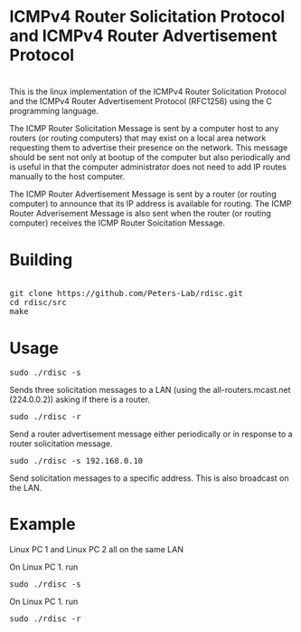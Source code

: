 # 
# ICMPv4 Router Solicitation Protocol and ICMPv4 Router Advertisement Protocol
#

This is the linux implementation of the ICMPv4 Router Solicitation Protocol and the ICMPv4 Router Advertisement Protocol (RFC1256) using the C programming language. 

The ICMP Router Solicitation Message is sent by a computer host to any routers (or routing computers) that may exist on a local area network requesting them to advertise their presence on the network. This message should be sent not only at bootup of the computer but also periodically and is useful in that the computer administrator does not need to add IP routes manually to the host computer.


The ICMP Router Advertisement Message is sent by a router (or routing computer) to announce that its IP address is available for routing.  The ICMP Router Adverisement Message is also sent when the router (or routing computer) receives the ICMP Router Soicitation Message.


# Building
<pre> 
git clone https://github.com/Peters-Lab/rdisc.git
cd rdisc/src
make
</pre>


# Usage

<pre>sudo ./rdisc -s</pre>



Sends three solicitation messages to a LAN (using the all-routers.mcast.net (224.0.0.2)) asking if there is a router.


<pre>sudo ./rdisc -r</pre>


Send a router advertisement message either periodically or in response to a router solicitation message.


<pre>sudo ./rdisc -s 192.168.0.10</pre>


Send solicitation messages to a specific address. This is also broadcast on the LAN.

# Example

Linux PC 1 and Linux PC 2 all on the same LAN

On Linux PC 1. run
<pre>sudo ./rdisc -s</pre>


On Linux PC 1. run

<pre>sudo ./rdisc -r</pre>




